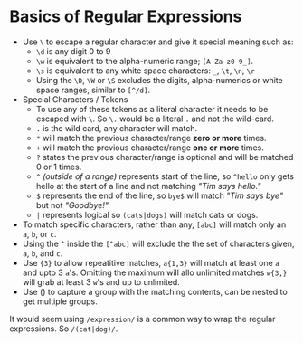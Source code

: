 # Basics of Regular Expressions

- Use `\` to escape a regular character and give it special meaning such as:
	- `\d` is any digit 0 to 9
	- `\w` is equivalent to the alpha-numeric range; `[A-Za-z0-9_]`.
	- `\s` is equivalent to any white space characters: `_`, `\t`, `\n`, `\r`
	- Using the `\D`, `\W` or `\S` excludes the digits, alpha-numerics or white space ranges, similar to `[^/d]`.
- Special Characters / Tokens
	- To use any of these tokens as a literal character it needs to be escaped with `\`. So `\.` would be a literal `.` and not the wild-card.
	- `.` is the wild card, any character will match.
	- `*` will match the previous character/range **zero or more** times.
	- `+` will match the previous character/range **one or more** times.
	- `?` states the previous character/range is optional and will be matched 0 or 1 times.
	- `^` _(outside of a range)_ represents start of the line, so `^hello` only gets hello at the start of a line and not matching _"Tim says hello."_
	- `$` represents the end of the line, so `bye$` will match _"Tim says bye"_ but not _"Goodbye!"_
	- `|` represents logical so `(cats|dogs)` will match cats or dogs.
- To match specific characters, rather than any, `[abc]` will match only an `a`, `b`, or `c`.
- Using the `^` inside the `[^abc]` will exclude the the set of characters given, `a`, `b`, and `c`.
- Use `{3}` to allow repeatitive matches, `a{1,3}` will match at least one `a` and upto 3 `a`'s. Omitting the maximum will allo unlimited matches `w{3,}` will grab at least 3 `w`'s and up to unlimited.
- Use () to capture a group with the matching contents, can be nested to get multiple groups.

It would seem using `/expression/` is a common way to wrap the regular expressions. So `/(cat|dog)/`.

